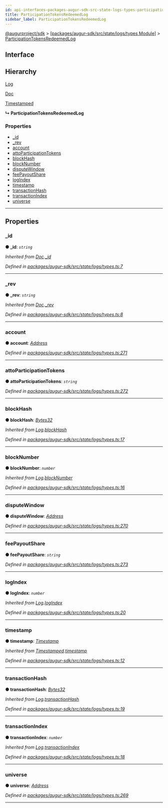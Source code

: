 ```yaml
---
id: api-interfaces-packages-augur-sdk-src-state-logs-types-participationtokensredeemedlog
title: ParticipationTokensRedeemedLog
sidebar_label: ParticipationTokensRedeemedLog
---
```


[@augurproject/sdk](api-readme.md) > [[packages/augur-sdk/src/state/logs/types Module]](api-modules-packages-augur-sdk-src-state-logs-types-module.md) > [ParticipationTokensRedeemedLog](api-interfaces-packages-augur-sdk-src-state-logs-types-participationtokensredeemedlog.md)

## Interface

## Hierarchy

 [Log](api-interfaces-packages-augur-sdk-src-state-logs-types-log.md)

 [Doc](api-interfaces-packages-augur-sdk-src-state-logs-types-doc.md)

 [Timestamped](api-interfaces-packages-augur-sdk-src-state-logs-types-timestamped.md)

**↳ ParticipationTokensRedeemedLog**

### Properties

* [_id](api-interfaces-packages-augur-sdk-src-state-logs-types-participationtokensredeemedlog.md#_id)
* [_rev](api-interfaces-packages-augur-sdk-src-state-logs-types-participationtokensredeemedlog.md#_rev)
* [account](api-interfaces-packages-augur-sdk-src-state-logs-types-participationtokensredeemedlog.md#account)
* [attoParticipationTokens](api-interfaces-packages-augur-sdk-src-state-logs-types-participationtokensredeemedlog.md#attoparticipationtokens)
* [blockHash](api-interfaces-packages-augur-sdk-src-state-logs-types-participationtokensredeemedlog.md#blockhash)
* [blockNumber](api-interfaces-packages-augur-sdk-src-state-logs-types-participationtokensredeemedlog.md#blocknumber)
* [disputeWindow](api-interfaces-packages-augur-sdk-src-state-logs-types-participationtokensredeemedlog.md#disputewindow)
* [feePayoutShare](api-interfaces-packages-augur-sdk-src-state-logs-types-participationtokensredeemedlog.md#feepayoutshare)
* [logIndex](api-interfaces-packages-augur-sdk-src-state-logs-types-participationtokensredeemedlog.md#logindex)
* [timestamp](api-interfaces-packages-augur-sdk-src-state-logs-types-participationtokensredeemedlog.md#timestamp)
* [transactionHash](api-interfaces-packages-augur-sdk-src-state-logs-types-participationtokensredeemedlog.md#transactionhash)
* [transactionIndex](api-interfaces-packages-augur-sdk-src-state-logs-types-participationtokensredeemedlog.md#transactionindex)
* [universe](api-interfaces-packages-augur-sdk-src-state-logs-types-participationtokensredeemedlog.md#universe)

---

## Properties

<a id="_id"></a>

###  _id

**● _id**: *`string`*

*Inherited from [Doc](api-interfaces-packages-augur-sdk-src-state-logs-types-doc.md).[_id](api-interfaces-packages-augur-sdk-src-state-logs-types-doc.md#_id)*

*Defined in [packages/augur-sdk/src/state/logs/types.ts:7](https://github.com/AugurProject/augur/blob/a689f5d0f9/packages/augur-sdk/src/state/logs/types.ts#L7)*

___
<a id="_rev"></a>

###  _rev

**● _rev**: *`string`*

*Inherited from [Doc](api-interfaces-packages-augur-sdk-src-state-logs-types-doc.md).[_rev](api-interfaces-packages-augur-sdk-src-state-logs-types-doc.md#_rev)*

*Defined in [packages/augur-sdk/src/state/logs/types.ts:8](https://github.com/AugurProject/augur/blob/a689f5d0f9/packages/augur-sdk/src/state/logs/types.ts#L8)*

___
<a id="account"></a>

###  account

**● account**: *[Address](api-modules-packages-augur-sdk-src-state-logs-types-module.md#address)*

*Defined in [packages/augur-sdk/src/state/logs/types.ts:271](https://github.com/AugurProject/augur/blob/a689f5d0f9/packages/augur-sdk/src/state/logs/types.ts#L271)*

___
<a id="attoparticipationtokens"></a>

###  attoParticipationTokens

**● attoParticipationTokens**: *`string`*

*Defined in [packages/augur-sdk/src/state/logs/types.ts:272](https://github.com/AugurProject/augur/blob/a689f5d0f9/packages/augur-sdk/src/state/logs/types.ts#L272)*

___
<a id="blockhash"></a>

###  blockHash

**● blockHash**: *[Bytes32](api-modules-packages-augur-sdk-src-state-logs-types-module.md#bytes32)*

*Inherited from [Log](api-interfaces-packages-augur-sdk-src-state-logs-types-log.md).[blockHash](api-interfaces-packages-augur-sdk-src-state-logs-types-log.md#blockhash)*

*Defined in [packages/augur-sdk/src/state/logs/types.ts:17](https://github.com/AugurProject/augur/blob/a689f5d0f9/packages/augur-sdk/src/state/logs/types.ts#L17)*

___
<a id="blocknumber"></a>

###  blockNumber

**● blockNumber**: *`number`*

*Inherited from [Log](api-interfaces-packages-augur-sdk-src-state-logs-types-log.md).[blockNumber](api-interfaces-packages-augur-sdk-src-state-logs-types-log.md#blocknumber)*

*Defined in [packages/augur-sdk/src/state/logs/types.ts:16](https://github.com/AugurProject/augur/blob/a689f5d0f9/packages/augur-sdk/src/state/logs/types.ts#L16)*

___
<a id="disputewindow"></a>

###  disputeWindow

**● disputeWindow**: *[Address](api-modules-packages-augur-sdk-src-state-logs-types-module.md#address)*

*Defined in [packages/augur-sdk/src/state/logs/types.ts:270](https://github.com/AugurProject/augur/blob/a689f5d0f9/packages/augur-sdk/src/state/logs/types.ts#L270)*

___
<a id="feepayoutshare"></a>

###  feePayoutShare

**● feePayoutShare**: *`string`*

*Defined in [packages/augur-sdk/src/state/logs/types.ts:273](https://github.com/AugurProject/augur/blob/a689f5d0f9/packages/augur-sdk/src/state/logs/types.ts#L273)*

___
<a id="logindex"></a>

###  logIndex

**● logIndex**: *`number`*

*Inherited from [Log](api-interfaces-packages-augur-sdk-src-state-logs-types-log.md).[logIndex](api-interfaces-packages-augur-sdk-src-state-logs-types-log.md#logindex)*

*Defined in [packages/augur-sdk/src/state/logs/types.ts:20](https://github.com/AugurProject/augur/blob/a689f5d0f9/packages/augur-sdk/src/state/logs/types.ts#L20)*

___
<a id="timestamp"></a>

###  timestamp

**● timestamp**: *[Timestamp](api-modules-packages-augur-sdk-src-state-logs-types-module.md#timestamp)*

*Inherited from [Timestamped](api-interfaces-packages-augur-sdk-src-state-logs-types-timestamped.md).[timestamp](api-interfaces-packages-augur-sdk-src-state-logs-types-timestamped.md#timestamp)*

*Defined in [packages/augur-sdk/src/state/logs/types.ts:12](https://github.com/AugurProject/augur/blob/a689f5d0f9/packages/augur-sdk/src/state/logs/types.ts#L12)*

___
<a id="transactionhash"></a>

###  transactionHash

**● transactionHash**: *[Bytes32](api-modules-packages-augur-sdk-src-state-logs-types-module.md#bytes32)*

*Inherited from [Log](api-interfaces-packages-augur-sdk-src-state-logs-types-log.md).[transactionHash](api-interfaces-packages-augur-sdk-src-state-logs-types-log.md#transactionhash)*

*Defined in [packages/augur-sdk/src/state/logs/types.ts:19](https://github.com/AugurProject/augur/blob/a689f5d0f9/packages/augur-sdk/src/state/logs/types.ts#L19)*

___
<a id="transactionindex"></a>

###  transactionIndex

**● transactionIndex**: *`number`*

*Inherited from [Log](api-interfaces-packages-augur-sdk-src-state-logs-types-log.md).[transactionIndex](api-interfaces-packages-augur-sdk-src-state-logs-types-log.md#transactionindex)*

*Defined in [packages/augur-sdk/src/state/logs/types.ts:18](https://github.com/AugurProject/augur/blob/a689f5d0f9/packages/augur-sdk/src/state/logs/types.ts#L18)*

___
<a id="universe"></a>

###  universe

**● universe**: *[Address](api-modules-packages-augur-sdk-src-state-logs-types-module.md#address)*

*Defined in [packages/augur-sdk/src/state/logs/types.ts:269](https://github.com/AugurProject/augur/blob/a689f5d0f9/packages/augur-sdk/src/state/logs/types.ts#L269)*

___

